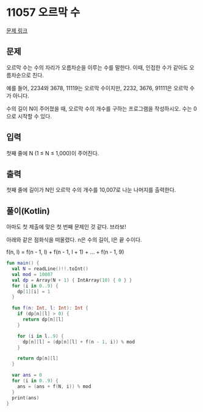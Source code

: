# 11057 오르막 수

[문제 링크](https://www.acmicpc.net/problem/11057)

## 문제

오르막 수는 수의 자리가 오름차순을 이루는 수를 말한다. 이때, 인접한 수가 같아도 오름차순으로 친다.

예를 들어, 2234와 3678, 11119는 오르막 수이지만, 2232, 3676, 91111은 오르막 수가 아니다.

수의 길이 N이 주어졌을 때, 오르막 수의 개수를 구하는 프로그램을 작성하시오. 수는 0으로 시작할 수 있다.

## 입력

첫째 줄에 N (1 ≤ N ≤ 1,000)이 주어진다.

## 출력

첫째 줄에 길이가 N인 오르막 수의 개수를 10,007로 나눈 나머지를 출력한다.

## 풀이(Kotlin)

아마도 첫 제출에 맞은 첫 번째 문제인 것 같다. 브라보!

아래와 같은 점화식을 떠올렸다. n은 수의 길이, l은 끝 수이다.

f(n, l) = f(n - 1, l) + f(n - 1, l + 1) + ... + f(n - 1, 9)

```kotlin
fun main() {
  val N = readLine()!!.toInt()
  val mod = 10007
  val dp = Array(N + 1) { IntArray(10) { 0 } }
  for (i in 0..9) {
    dp[1][i] = 1
  }

  fun f(n: Int, l: Int): Int {
    if (dp[n][l] > 0) {
      return dp[n][l]
    }

    for (i in l..9) {
      dp[n][l] = (dp[n][l] + f(n - 1, i)) % mod
    }

    return dp[n][l]
  }

  var ans = 0
  for (i in 0..9) {
    ans = (ans + f(N, i)) % mod
  }
  print(ans)
}
```
